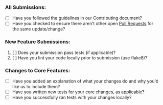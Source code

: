 ### All Submissions:

- [ ] Have you followed the guidelines in our Contributing document?
- [ ] Have you checked to ensure there aren't other open
      [Pull Requests](../../pulls) for the same update/change?

### New Feature Submissions:

1. [ ] Does your submission pass tests (if applicable)?
2. [ ] Have you lint your code locally prior to submission (use flake8)?

### Changes to Core Features:

- [ ] Have you added an explanation of what your changes do and why you'd like
      us to include them?
- [ ] Have you written new tests for your core changes, as applicable?
- [ ] Have you successfully ran tests with your changes locally?
